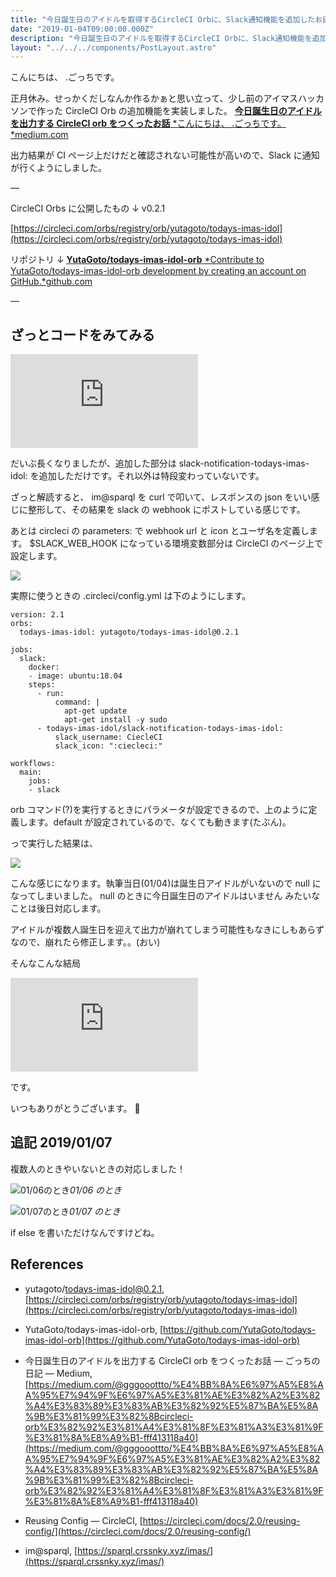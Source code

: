 ```yaml
---
title: "今日誕生日のアイドルを取得するCircleCI Orbに、Slack通知機能を追加したお話"
date: "2019-01-04T09:00:00.000Z"
description: "今日誕生日のアイドルを取得するCircleCI Orbに、Slack通知機能を追加したお話"
layout: "../../../components/PostLayout.astro"
---
```


こんにちは、 .ごっちです。

正月休み。せっかくだしなんか作るかぁと思い立って、少し前のアイマスハッカソンで作った CircleCI Orb の追加機能を実装しました。
[**今日誕生日のアイドルを出力する CircleCI orb をつくったお話**
*こんにちは、 .ごっちです。*medium.com](https://medium.com/@gggooottto/%E4%BB%8A%E6%97%A5%E8%AA%95%E7%94%9F%E6%97%A5%E3%81%AE%E3%82%A2%E3%82%A4%E3%83%89%E3%83%AB%E3%82%92%E5%87%BA%E5%8A%9B%E3%81%99%E3%82%8Bcircleci-orb%E3%82%92%E3%81%A4%E3%81%8F%E3%81%A3%E3%81%9F%E3%81%8A%E8%A9%B1-fff413118a40)

出力結果が CI ページ上だけだと確認されない可能性が高いので、Slack に通知が行くようにしました。

—

CircleCI Orbs に公開したもの ↓ v0.2.1

[https://circleci.com/orbs/registry/orb/yutagoto/todays-imas-idol](https://circleci.com/orbs/registry/orb/yutagoto/todays-imas-idol)

リポジトリ ↓
[**YutaGoto/todays-imas-idol-orb**
*Contribute to YutaGoto/todays-imas-idol-orb development by creating an account on GitHub.*github.com](https://github.com/YutaGoto/todays-imas-idol-orb)

—

## ざっとコードをみてみる

<iframe src="https://medium.com/media/564dfc62cfbd0541617a7f488b35983a" frameborder=0></iframe>

だいぶ長くなりましたが、追加した部分は slack-notification-todays-imas-idol: を追加しただけです。それ以外は特段変わっていないです。

ざっと解読すると、 im@sparql を curl で叩いて、レスポンスの json をいい感じに整形して、その結果を slack の webhook にポストしている感じです。

あとは circleci の parameters: で webhook url と icon とユーザ名を定義します。 $SLACK_WEB_HOOK になっている環境変数部分は CircleCI のページ上で設定します。

![](https://cdn-images-1.medium.com/max/4684/1*BwrH3knlQ40Zsl6eSAXwEQ.png)

実際に使うときの .circleci/config.yml は下のようにします。

    version: 2.1
    orbs:
      todays-imas-idol: yutagoto/todays-imas-idol@0.2.1

    jobs:
      slack:
        docker:
        - image: ubuntu:18.04
        steps:
          - run:
              command: |
                apt-get update
                apt-get install -y sudo
          - todays-imas-idol/slack-notification-todays-imas-idol:
              slack_username: CiecleCI
              slack_icon: ":ciecleci:"

    workflows:
      main:
        jobs:
        - slack

orb コマンド(?)を実行するときにパラメータが設定できるので、上のように定義します。default が設定されているので、なくても動きます(たぶん)。

っで実行した結果は、

![](https://cdn-images-1.medium.com/max/3540/1*R8COJz7IPGa7ZrhXzePV_Q.png)

こんな感じになります。執筆当日(01/04)は誕生日アイドルがいないので null になってしまいました。 null のときに今日誕生日のアイドルはいません みたいなことは後日対応します。

アイドルが複数人誕生日を迎えて出力が崩れてしまう可能性もなきにしもあらずなので、崩れたら修正します。。(おい)

そんなこんな結局

<iframe src="https://medium.com/media/abf96dc8723995caf9d8f029c1aa6735" frameborder=0></iframe>

です。

いつもありがとうございます。 🙏

## 追記 2019/01/07

複数人のときやいないときの対応しました！

![01/06のとき](https://cdn-images-1.medium.com/max/2516/1*_Ch7F_qmOFHHSUVY5-m-2g.png)_01/06 のとき_

![01/07のとき](https://cdn-images-1.medium.com/max/2328/1*pnopk-yzcyJllxkh1qZ_8Q.png)_01/07 のとき_

if else を書いただけなんですけどね。

## References

- yutagoto/todays-imas-idol@0.2.1, [https://circleci.com/orbs/registry/orb/yutagoto/todays-imas-idol](https://circleci.com/orbs/registry/orb/yutagoto/todays-imas-idol)

- YutaGoto/todays-imas-idol-orb, [https://github.com/YutaGoto/todays-imas-idol-orb](https://github.com/YutaGoto/todays-imas-idol-orb)

- 今日誕生日のアイドルを出力する CircleCI orb をつくったお話 — ごっちの日記 — Medium, [https://medium.com/@gggooottto/%E4%BB%8A%E6%97%A5%E8%AA%95%E7%94%9F%E6%97%A5%E3%81%AE%E3%82%A2%E3%82%A4%E3%83%89%E3%83%AB%E3%82%92%E5%87%BA%E5%8A%9B%E3%81%99%E3%82%8Bcircleci-orb%E3%82%92%E3%81%A4%E3%81%8F%E3%81%A3%E3%81%9F%E3%81%8A%E8%A9%B1-fff413118a40](https://medium.com/@gggooottto/%E4%BB%8A%E6%97%A5%E8%AA%95%E7%94%9F%E6%97%A5%E3%81%AE%E3%82%A2%E3%82%A4%E3%83%89%E3%83%AB%E3%82%92%E5%87%BA%E5%8A%9B%E3%81%99%E3%82%8Bcircleci-orb%E3%82%92%E3%81%A4%E3%81%8F%E3%81%A3%E3%81%9F%E3%81%8A%E8%A9%B1-fff413118a40)

- Reusing Config — CircleCI, [https://circleci.com/docs/2.0/reusing-config/](https://circleci.com/docs/2.0/reusing-config/)

- im@sparql, [https://sparql.crssnky.xyz/imas/](https://sparql.crssnky.xyz/imas/)
